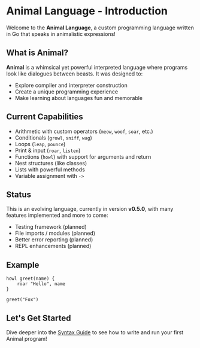 # Animal Language - Introduction

Welcome to the **Animal Language**, a custom programming language written in Go that speaks in animalistic expressions! 

## What is Animal?

**Animal** is a whimsical yet powerful interpreted language where programs look like dialogues between beasts. It was designed to:

- Explore compiler and interpreter construction
- Create a unique programming experience
- Make learning about languages fun and memorable

## Current Capabilities

- Arithmetic with custom operators (`meow`, `woof`, `soar`, etc.)
- Conditionals (`growl`, `sniff`, `wag`)
- Loops (`leap`, `pounce`)
- Print & input (`roar`, `listen`)
- Functions (`howl`) with support for arguments and return
- Nest structures (like classes)
- Lists with powerful methods
- Variable assignment with `->`

## Status

This is an evolving language, currently in version **v0.5.0**, with many features implemented and more to come:
- Testing framework (planned)
- File imports / modules (planned)
- Better error reporting (planned)
- REPL enhancements (planned)

## Example
```anml
howl greet(name) {
    roar "Hello", name
}

greet("Fox")
```

## Let's Get Started
Dive deeper into the [Syntax Guide](syntax.md) to see how to write and run your first Animal program!

